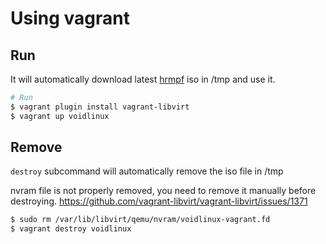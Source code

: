 # Using vagrant

## Run

It will automatically download latest [hrmpf](https://github.com/leahneukirchen/hrmpf) iso in /tmp and use it.

```bash
# Run
$ vagrant plugin install vagrant-libvirt
$ vagrant up voidlinux
```

## Remove

``destroy`` subcommand will automatically remove the iso file in /tmp

nvram file is not properly removed, you need to remove it manually before destroying.
https://github.com/vagrant-libvirt/vagrant-libvirt/issues/1371
```bash
$ sudo rm /var/lib/libvirt/qemu/nvram/voidlinux-vagrant.fd
$ vagrant destroy voidlinux
```
